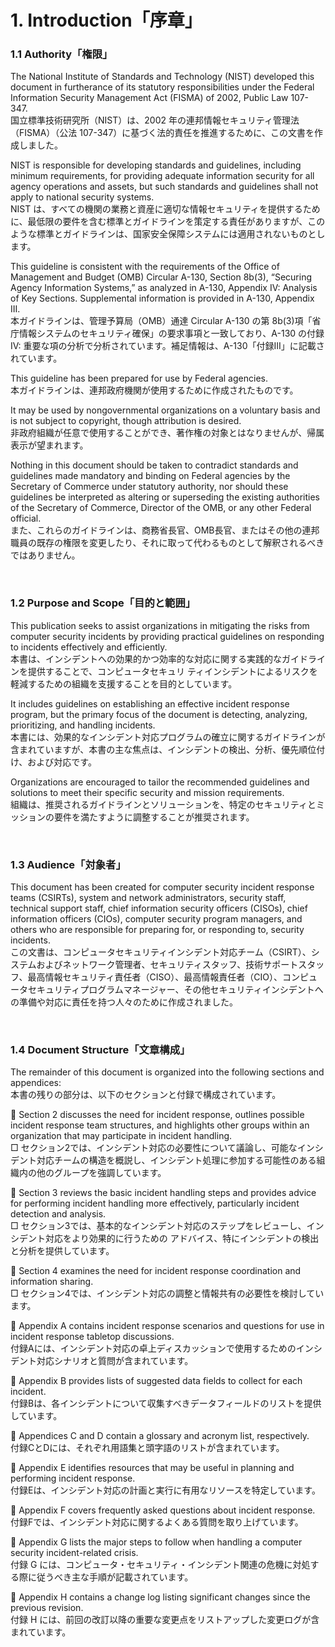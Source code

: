 # 1. Introduction「序章」

### 1.1 Authority「権限」

The National Institute of Standards and Technology (NIST) developed this document in furtherance of its statutory responsibilities under the Federal Information Security Management Act (FISMA) of 2002, Public Law 107-347.  
国立標準技術研究所（NIST）は、2002 年の連邦情報セキュリティ管理法（FISMA）（公法 107-347）に基づく法的責任を推進するために、この文書を作成しました。  

NIST is responsible for developing standards and guidelines, including minimum requirements, for providing adequate information security for all agency operations and assets, but such standards and guidelines shall not apply to national security systems.  
NIST は、すべての機関の業務と資産に適切な情報セキュリティを提供するために、最低限の要件を含む標準とガイドラインを策定する責任がありますが、このような標準とガイドラインは、国家安全保障システムには適用されないものとします。  

This guideline is consistent with the requirements of the Office of Management and Budget (OMB) Circular A-130, Section 8b(3), “Securing Agency Information Systems,” as analyzed in A-130, Appendix IV: Analysis of Key Sections. Supplemental information is provided in A-130, Appendix III.  
本ガイドラインは、管理予算局（OMB）通達 Circular A-130 の第 8b(3)項「省庁情報システムのセキュリティ確保」の要求事項と一致しており、A-130 の付録 IV: 重要な項の分析で分析されています。補足情報は、A-130「付録III」に記載されています。  

This guideline has been prepared for use by Federal agencies.  
本ガイドラインは、連邦政府機関が使用するために作成されたものです。  

It may be used by nongovernmental organizations on a voluntary basis and is not subject to copyright, though attribution is desired.  
非政府組織が任意で使用することができ、著作権の対象とはなりませんが、帰属表示が望まれます。  


Nothing in this document should be taken to contradict standards and guidelines made mandatory and binding on Federal agencies by the Secretary of Commerce under statutory authority, nor should these guidelines be interpreted as altering or superseding the existing authorities of the Secretary of Commerce, Director of the OMB, or any other Federal official.  
また、これらのガイドラインは、商務省長官、OMB長官、またはその他の連邦職員の既存の権限を変更したり、それに取って代わるものとして解釈されるべきではありません。 　

<br/>

### 1.2 Purpose and Scope「目的と範囲」

This publication seeks to assist organizations in mitigating the risks from computer security incidents by providing practical guidelines on responding to incidents effectively and efficiently.  
本書は、インシデントへの効果的かつ効率的な対応に関する実践的なガイドラインを提供することで、コンピュータセキュリ ティインシデントによるリスクを軽減するための組織を支援することを目的としています。  

It includes guidelines on establishing an effective incident response program, but the primary focus of the document is detecting, analyzing, prioritizing, and handling incidents.  
本書には、効果的なインシデント対応プログラムの確立に関するガイドラインが含まれていますが、本書の主な焦点は、インシデントの検出、分析、優先順位付け、および対応です。  

Organizations are encouraged to tailor the recommended guidelines and solutions to meet their specific security and mission requirements.  
組織は、推奨されるガイドラインとソリューションを、特定のセキュリティとミッションの要件を満たすように調整することが推奨されます。  

<br/>

### 1.3 Audience「対象者」

This document has been created for computer security incident response teams (CSIRTs), system and network administrators, security staff, technical support staff, chief information security officers (CISOs), chief information officers (CIOs), computer security program managers, and others who are responsible for preparing for, or responding to, security incidents.  
この文書は、コンピュータセキュリティインシデント対応チーム（CSIRT）、システムおよびネットワーク管理者、セキュリティスタッフ、技術サポートスタッフ、最高情報セキュリティ責任者（CISO）、最高情報責任者（CIO）、コンピュータセキュリティプログラムマネージャー、その他セキュリティインシデントへの準備や対応に責任を持つ人々のために作成されました。 　

<br/>

### 1.4 Document Structure「文章構成」

The remainder of this document is organized into the following sections and appendices:  
本書の残りの部分は、以下のセクションと付録で構成されています。  

 Section 2 discusses the need for incident response, outlines possible incident response team structures, and highlights other groups within an organization that may participate in incident handling.  
□ セクション2では、インシデント対応の必要性について議論し、可能なインシデント対応チームの構造を概説し、インシデント処理に参加する可能性のある組織内の他のグループを強調しています。  

 Section 3 reviews the basic incident handling steps and provides advice for performing incident handling more effectively, particularly incident detection and analysis.  
□ セクション3では、基本的なインシデント対応のステップをレビューし、インシデント対応をより効果的に行うための アドバイス、特にインシデントの検出と分析を提供しています。  

 Section 4 examines the need for incident response coordination and information sharing.   
□ セクション4では、インシデント対応の調整と情報共有の必要性を検討しています。  

 Appendix A contains incident response scenarios and questions for use in incident response tabletop discussions.  
付録Aには、インシデント対応の卓上ディスカッションで使用するためのインシデント対応シナリオと質問が含まれています。  

 Appendix B provides lists of suggested data fields to collect for each incident.  
付録Bは、各インシデントについて収集すべきデータフィールドのリストを提供しています。  

 Appendices C and D contain a glossary and acronym list, respectively.  
付録CとDには、それぞれ用語集と頭字語のリストが含まれています。  

 Appendix E identifies resources that may be useful in planning and performing incident response.  
付録Eは、インシデント対応の計画と実行に有用なリソースを特定しています。 

 Appendix F covers frequently asked questions about incident response.  
付録Fでは、インシデント対応に関するよくある質問を取り上げています。

 Appendix G lists the major steps to follow when handling a computer security incident-related crisis.  
付録 G には、コンピュータ・セキュリティ・インシデント関連の危機に対処する際に従うべき主な手順が記載されています。  

 Appendix H contains a change log listing significant changes since the previous revision.  
付録 H には、前回の改訂以降の重要な変更点をリストアップした変更ログが含まれています。 
